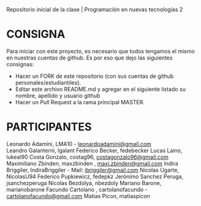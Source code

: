 ﻿Repositorio inicial de la clase | Programación en nuevas tecnologías 2

# CONSIGNA

Para iniciar con este proyecto, es necesario que todos tengamos el mismo en nuestras cuentas de github. Es por eso que dejo las siguientes consignas:

- Hacer un FORK de este repositorio (con sus cuentas de github personales/estudiantiles).
- Editar este archivo README.md y agregar en el siguiente listado su nombre, apellido y usuario github
- Hacer un Pull Request a la rama principal MASTER.

# PARTICIPANTES
Leonardo Adamini, LMA10 - leonardoadamini@gmail.com  
Leandro Galanterni, lgalant
Federico Becker, fedebecker
Lucas Laino, lukeal90
Costa Gonzalo, costag96, costagonzalo96@gmail.com
Maximiliano Zbinden, maxzbinden , maxi.zbinden@gmail.com
Indira Briggiler, IndiraBriggiler - Mail: ibriggiler@gmail.com
Nicolas Ugarte, NicolasU94
Federico Pupkiewicz, fedepkz
Jerónimo Sanchez Peruga, jsanchezperuga
Nicolas Bezdolya, nbezdoly
Mariano Barone, marianobarone
Facundo Cartolano , cartolanofacundo -  cartolanofacundo@gmail.com
Matias Picon, matiaspicon

